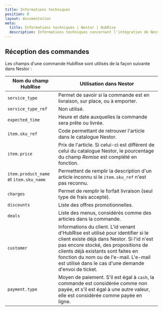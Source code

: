 ```yaml
---
title: Informations techniques
position: 8
layout: documentation
meta:
  title: Informations techniques | Nestor | HubRise
  description: Informations techniques concernant l'intégration de Nestor à HubRise. Connectez vos applications à HubRise avec facilité et synchronisez vos données.
---
```


## Réception des commandes

Les champs d'une commande HubRise sont utilisés de la façon suivante dans Nestor :

| Nom du champ HubRise                   | Utilisation dans Nestor                                                     |
| -------------------------------------- | --------------------------------------------------------------------------- |
| `service_type`                         | Permet de savoir si la commande est en livraison, sur place, ou à emporter. |
| `service_type_ref`                     | Non utilisé.                                                                |
| `expected_time`                        | Heure et date auxquelles la commande sera prête ou livrée.                  |
| `item.sku_ref`                         | Code permettant de retrouver l'article dans le catalogue Nestor.            |
| `item.price`                           | Prix de l'article. Si celui-ci est différent de celui du catalogue Nestor, le pourcentage du champ *Remise* est complété en fonction. |
| `item.product_name` et `item.sku_name` | Permettent de remplir la description d'un article inconnu si le `item.sku_ref` n'est pas reconnu. |
| `charges`                              | Permet de remplir le forfait livraison (seul type de frais accepté).        |
| `discounts`                            | Liste des offres promotionnelles.                                           |
| `deals`                                | Liste des menus, considérés comme des articles dans la commande.            |
| `customer`                             | Informations du client. L'id venant d'HubRise est utilisé pour identifier si le client existe déjà dans Nestor. Si l'id n'est pas encore stocké, des propositions de clients déjà existants sont faites en fonction du nom ou de l'e-mail. L'e-mail est utilisé dans le cas d'une demande d'envoi de ticket. |
| `payment.type`                         | Moyen de paiement. S'il est égal à `cash`, la commande est considérée comme non payée, et s'il est égal à une autre valeur, elle est considérée comme payée en ligne. | 
